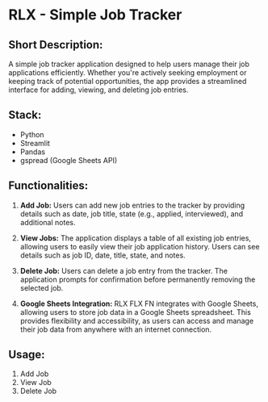 # RLX - Simple Job Tracker

## Short Description:
A simple job tracker application designed to help users manage their job applications efficiently. Whether you're actively seeking employment or keeping track of potential opportunities, the app provides a streamlined interface for adding, viewing, and deleting job entries.

## Stack:
- Python
- Streamlit
- Pandas
- gspread (Google Sheets API)

## Functionalities:
1. **Add Job:** Users can add new job entries to the tracker by providing details such as date, job title, state (e.g., applied, interviewed), and additional notes.
   
2. **View Jobs:** The application displays a table of all existing job entries, allowing users to easily view their job application history. Users can see details such as job ID, date, title, state, and notes.

3. **Delete Job:** Users can delete a job entry from the tracker. The application prompts for confirmation before permanently removing the selected job.

4. **Google Sheets Integration:** RLX FLX FN integrates with Google Sheets, allowing users to store job data in a Google Sheets spreadsheet. This provides flexibility and accessibility, as users can access and manage their job data from anywhere with an internet connection.

## Usage:
1. Add Job
2. View Job
3. Delete Job
